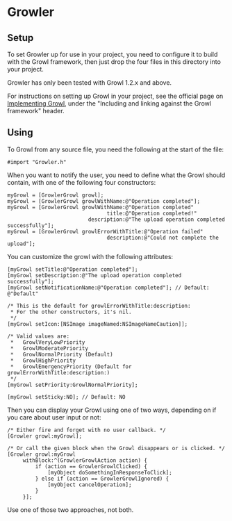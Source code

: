 Growler
=======

Setup
-----

To set Growler up for use in your project, you need to configure it to build
with the Growl framework, then just drop the four files in this directory into
your project.

Growler has only been tested with Growl 1.2.x and above.

For instructions on setting up Growl in your project, see the official page on
[Implementing Growl][1], under the "Including and linking against the Growl
framework" header.

Using
-----

To Growl from any source file, you need the following at the start of the file:

    #import "Growler.h"

When you want to notify the user, you need to define what the Growl should
contain, with one of the following four constructors:

    myGrowl = [GrowlerGrowl growl];
    myGrowl = [GrowlerGrowl growlWithName:@"Operation completed"];
    myGrowl = [GrowlerGrowl growlWithName:@"Operation completed"
                                    title:@"Operation completed!"
                              description:@"The upload operation completed successfully"];
    myGrowl = [GrowlerGrowl growlErrorWithTitle:@"Operation failed"
                                    description:@"Could not complete the upload"];

You can customize the growl with the following attributes:

    [myGrowl setTitle:@"Operation completed"];
    [myGrowl setDescription:@"The upload operation completed successfully"];
    [myGrowl setNotificationName:@"Operation completed"]; // Default: @"Default"

    /* This is the default for growlErrorWithTitle:description:
     * For the other constructors, it's nil.
     */
    [myGrowl setIcon:[NSImage imageNamed:NSImageNameCaution]];

    /* Valid values are:
     *   GrowlVeryLowPriority
     *   GrowlModeratePriority
     *   GrowlNormalPriority (Default)
     *   GrowlHighPriority
     *   GrowlEmergencyPriority (Default for growlErrorWithTitle:description:)
     */
    [myGrowl setPriority:GrowlNormalPriority];

    [myGrowl setSticky:NO]; // Default: NO


Then you can display your Growl using one of two ways, depending on if you care
about user input or not:

    /* Either fire and forget with no user callback. */
    [Growler growl:myGrowl];

    /* Or call the given block when the Growl disappears or is clicked. */
    [Growler growl:myGrowl
         withBlock:^(GrowlerGrowlAction action) {
             if (action == GrowlerGrowlClicked) {
                 [myObject doSomethingInResponseToClick];
             } else if (action == GrowlerGrowlIgnored) {
                 [myObject cancelOperation];
             }
         }];


Use one of those two approaches, not both.

[1]: http://growl.info/documentation/developer/implementing-growl.php "Implementing Growl"
